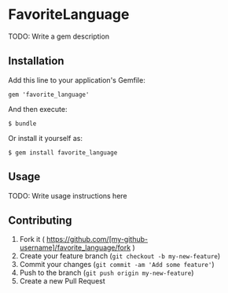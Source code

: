 # FavoriteLanguage

TODO: Write a gem description

## Installation

Add this line to your application's Gemfile:

    gem 'favorite_language'

And then execute:

    $ bundle

Or install it yourself as:

    $ gem install favorite_language

## Usage

TODO: Write usage instructions here

## Contributing

1. Fork it ( https://github.com/[my-github-username]/favorite_language/fork )
2. Create your feature branch (`git checkout -b my-new-feature`)
3. Commit your changes (`git commit -am 'Add some feature'`)
4. Push to the branch (`git push origin my-new-feature`)
5. Create a new Pull Request
